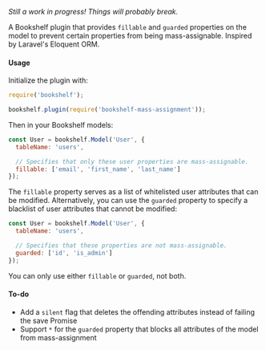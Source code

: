 *Still a work in progress! Things will probably break.*

A Bookshelf plugin that provides `fillable` and `guarded` properties on the model to prevent certain properties from being mass-assignable. Inspired by Laravel's Eloquent ORM.

#### Usage

Initialize the plugin with:

```javascript
require('bookshelf');

bookshelf.plugin(require('bookshelf-mass-assignment'));
```

Then in your Bookshelf models:

```javascript
const User = bookshelf.Model('User', {
  tableName: 'users',

  // Specifies that only these user properties are mass-assignable.
  fillable: ['email', 'first_name', 'last_name']
});
```

The `fillable` property serves as a list of whitelisted user attributes that can be modified. Alternatively, you can use the `guarded` property to specify a blacklist of user attributes that cannot be modified:

```javascript
const User = bookshelf.Model('User', {
  tableName: 'users',

  // Specifies that these properties are not mass-assignable.
  guarded: ['id', 'is_admin']
});
```

You can only use either `fillable` or `guarded`, not both.

#### To-do

* Add a `silent` flag that deletes the offending attributes instead of failing the save Promise
* Support `*` for the `guarded` property that blocks all attributes of the model from mass-assignment
